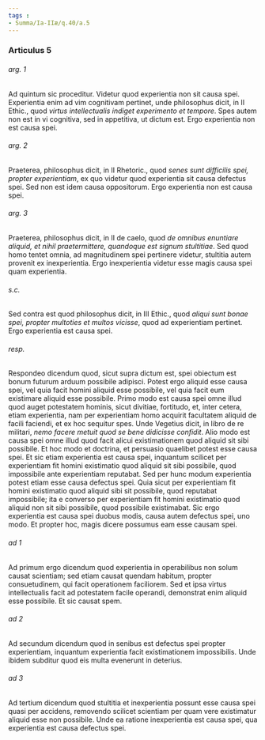```yaml
---
tags : 
- Summa/Ia-IIæ/q.40/a.5
---
```


### Articulus 5

###### arg. 1
Ad quintum sic proceditur. Videtur quod experientia non sit causa spei. Experientia enim ad vim cognitivam pertinet, unde philosophus dicit, in II Ethic., quod *virtus intellectualis indiget experimento et tempore*. Spes autem non est in vi cognitiva, sed in appetitiva, ut dictum est. Ergo experientia non est causa spei.

###### arg. 2
Praeterea, philosophus dicit, in II Rhetoric., quod *senes sunt difficilis spei, propter experientiam*, ex quo videtur quod experientia sit causa defectus spei. Sed non est idem causa oppositorum. Ergo experientia non est causa spei.

###### arg. 3
Praeterea, philosophus dicit, in II de caelo, quod *de omnibus enuntiare aliquid, et nihil praetermittere, quandoque est signum stultitiae*. Sed quod homo tentet omnia, ad magnitudinem spei pertinere videtur, stultitia autem provenit ex inexperientia. Ergo inexperientia videtur esse magis causa spei quam experientia.

###### s.c.
Sed contra est quod philosophus dicit, in III Ethic., quod *aliqui sunt bonae spei, propter multoties et multos vicisse*, quod ad experientiam pertinet. Ergo experientia est causa spei.

###### resp.
Respondeo dicendum quod, sicut supra dictum est, spei obiectum est bonum futurum arduum possibile adipisci. Potest ergo aliquid esse causa spei, vel quia facit homini aliquid esse possibile, vel quia facit eum existimare aliquid esse possibile. Primo modo est causa spei omne illud quod auget potestatem hominis, sicut divitiae, fortitudo, et, inter cetera, etiam experientia, nam per experientiam homo acquirit facultatem aliquid de facili faciendi, et ex hoc sequitur spes. Unde Vegetius dicit, in libro de re militari, *nemo facere metuit quod se bene didicisse confidit*. Alio modo est causa spei omne illud quod facit alicui existimationem quod aliquid sit sibi possibile. Et hoc modo et doctrina, et persuasio quaelibet potest esse causa spei. Et sic etiam experientia est causa spei, inquantum scilicet per experientiam fit homini existimatio quod aliquid sit sibi possibile, quod impossibile ante experientiam reputabat. Sed per hunc modum experientia potest etiam esse causa defectus spei. Quia sicut per experientiam fit homini existimatio quod aliquid sibi sit possibile, quod reputabat impossibile; ita e converso per experientiam fit homini existimatio quod aliquid non sit sibi possibile, quod possibile existimabat. Sic ergo experientia est causa spei duobus modis, causa autem defectus spei, uno modo. Et propter hoc, magis dicere possumus eam esse causam spei.

###### ad 1
Ad primum ergo dicendum quod experientia in operabilibus non solum causat scientiam; sed etiam causat quendam habitum, propter consuetudinem, qui facit operationem faciliorem. Sed et ipsa virtus intellectualis facit ad potestatem facile operandi, demonstrat enim aliquid esse possibile. Et sic causat spem.

###### ad 2
Ad secundum dicendum quod in senibus est defectus spei propter experientiam, inquantum experientia facit existimationem impossibilis. Unde ibidem subditur quod eis multa evenerunt in deterius.

###### ad 3
Ad tertium dicendum quod stultitia et inexperientia possunt esse causa spei quasi per accidens, removendo scilicet scientiam per quam vere existimatur aliquid esse non possibile. Unde ea ratione inexperientia est causa spei, qua experientia est causa defectus spei.

